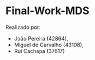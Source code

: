 # Final-Work-MDS

Realizado por:

- João Pereira (42864),
- Miguel de Carvalho (43108),
- Rui Cachapa (37617)
